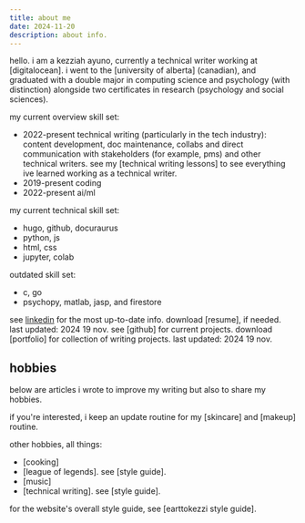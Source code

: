 ```yaml
---
title: about me
date: 2024-11-20
description: about info.
---
```


hello. i am a kezziah ayuno, currently a technical writer working at [digitalocean]. i went to the [university of alberta] (canadian), and graduated with a double major in computing science and psychology (with distinction) alongside two certificates in research (psychology and social sciences).

my current overview skill set: 
- 2022-present technical writing (particularly in the tech industry): content development, doc maintenance, collabs and direct communication with stakeholders (for example, pms) and other technical writers. see my [technical writing lessons] to see everything ive learned working as a technical writer.
- 2019-present coding
- 2022-present ai/ml

my current technical skill set:
- hugo, github, docuraurus 
- python, js
- html, css
- jupyter, colab 

outdated skill set:
- c, go
- psychopy, matlab, jasp, and firestore

see [linkedin](https://www.linkedin.com/in/kezziahayuno/) for the most up-to-date info. 
download [resume], if needed. last updated: 2024 19 nov.
see [github] for current projects.
download [portfolio] for collection of writing projects. last updated: 2024 19 nov.

## hobbies

below are articles i wrote to improve my writing but also to share my hobbies.

if you're interested, i keep an update routine for my [skincare] and [makeup] routine. 

other hobbies, all things:
- [cooking]
- [league of legends]. see [style guide].
- [music]
- [technical writing]. see [style guide].

for the website's overall style guide, see [earttokezzi style guide].
